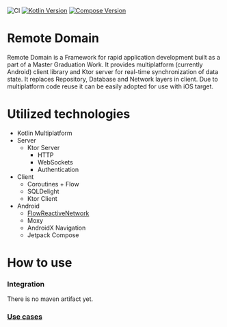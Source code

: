 ![CI](https://github.com/AndreySBer/RemoteDomain/workflows/CI/badge.svg)
[![Kotlin Version](https://img.shields.io/badge/Kotlin-1.4.10-blue.svg)](https://kotlinlang.org)
[![Compose Version](https://img.shields.io/badge/Jetpack%20Compose-1.0.0--alpha06-yellow)](https://developer.android.com/jetpack/compose)

# Remote Domain
Remote Domain is a Framework for rapid application development built as a part of a Master Graduation Work.
It provides multiplatform (currently Android) client library and Ktor server for real-time synchronization of data state. It replaces Repository, Database and Network layers in client.
Due to multiplatform code reuse it can be easily adopted for use with iOS target.

# Utilized technologies
- Kotlin Multiplatform
- Server
  - Ktor Server
    - HTTP
    - WebSockets
    - Authentication
- Client
  - Coroutines + Flow
  - SQLDelight
  - Ktor Client
- Android
  - [FlowReactiveNetwork](https://github.com/AndreySBer/FlowReactiveNetwork)
  - Moxy
  - AndroidX Navigation
  - Jetpack Compose

# How to use
### Integration
There is no maven artifact yet.
### [Use cases](docs/use-cases.md)
